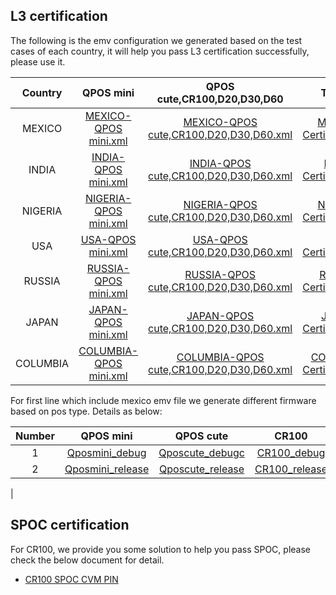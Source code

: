 ## L3 certification

The following is the emv configuration we generated based on the test cases of each country, it will help you pass L3 certification successfully, please use it.



|     Country     |        QPOS mini         |            QPOS cute,CR100,D20,D30,D60              |       TPP File       |  
|      :--:       |          :---:           |               :---:                             |        :---:         |     
|     MEXICO      |       [MEXICO-QPOS mini.xml](https://drive.google.com/file/d/1pYeE2yHs-67nTJKPergXZlZweBz3Mhmb/view?usp=sharing)   |            [MEXICO-QPOS cute,CR100,D20,D30,D60.xml](https://drive.google.com/file/d/1ErlMSghZBJASHXwQq5ah9GMfn4p5k-HG/view?usp=sharing)       |         [MEXICO-Certification.tpp](https://drive.google.com/file/d/1DFF99eeCqj-X8OQoIXU-Tb1PYXNJ8BAS/view?usp=sharing)  |         
|    INDIA      |       [INDIA-QPOS mini.xml](https://drive.google.com/file/d/1wK-lsDrR6Czl4Et6jKFp-zoJEK_ogtsH/view?usp=sharing)  |            [INDIA-QPOS cute,CR100,D20,D30,D60.xml](https://drive.google.com/file/d/1X6G8qjv3Yfxdid31SgV4MKt-PyhlssRq/view?usp=sharing)      |       [INDIA-Certification.tpp](https://drive.google.com/file/d/1PDvUkz2KIzj2lZPBNSHF6NodpLZCdlfX/view?usp=sharing)          |
|    NIGERIA      |       [NIGERIA-QPOS mini.xml](https://drive.google.com/file/d/1CCkr10VhdsxJIKXdGeI2ZNhOU3wyouZx/view?usp=sharing)  |            [NIGERIA-QPOS cute,CR100,D20,D30,D60.xml](https://drive.google.com/file/d/17ICePh4n4nKlvQv4vfIdtCDIvuZ8TpMX/view?usp=sharing)      |       [NIGERIA-Certification.tpp](https://drive.google.com/file/d/1vuCC6YxdqM2Xf4uNsNMauQiZGkdlGRSX/view?usp=sharing)          |
|    USA      |       [USA-QPOS mini.xml](https://drive.google.com/file/d/1J_aEnQIDyaeGGv7Ql3jCVxv811p_9ID2/view?usp=sharing)  |            [USA-QPOS cute,CR100,D20,D30,D60.xml](https://drive.google.com/file/d/16sKNysCJEuhP7tstGKK48mmVZ-1XSJFT/view?usp=sharing)      |       [USA-Certification.tpp](https://drive.google.com/file/d/1LwN3uAK8Tp67qBApLNgZRqg50-lzhdJO/view?usp=sharing)          |
|    RUSSIA      |       [RUSSIA-QPOS mini.xml](https://drive.google.com/file/d/1BO4GJin5FbRmAeP1gXQYwKLjmetNxZVm/view?usp=sharing)  |            [RUSSIA-QPOS cute,CR100,D20,D30,D60.xml](https://drive.google.com/file/d/1DnqLptWGwl7MZwQd-ha8po-7zjNuOMoX/view?usp=sharing)      |       [RUSSIA-Certification.tpp](https://drive.google.com/file/d/1NxL2CkdQxlV2SSj9CjdhkgwaO6MsKVA0/view?usp=sharing)          |
|    JAPAN      |       [JAPAN-QPOS mini.xml](https://drive.google.com/file/d/1yqH8Yw1IewfuzoV3B_tjc7OqCLW_di7y/view?usp=sharing)  |            [JAPAN-QPOS cute,CR100,D20,D30,D60.xml](https://drive.google.com/file/d/1ue9RNMKHhOgYMbUeiPrkNgQ1VGINMV8e/view?usp=sharing)      |       [JAPAN-Certification.tpp](https://drive.google.com/file/d/1ZW_6LqFkFkX4XDjSwavGrJTEHFKfwJir/view?usp=sharing)          |
|    COLUMBIA      |       [COLUMBIA-QPOS mini.xml](https://drive.google.com/file/d/10BE7KojYN8xr1mpENrCY4QSKHFE3BHbN/view?usp=sharing)  |            [COLUMBIA-QPOS cute,CR100,D20,D30,D60.xml](https://drive.google.com/file/d/1jTnsSF-6bDEa4DaQUGfFDFIk81RoLj96/view?usp=sharing)      |       [COLUMBIA-Certification.tpp](https://drive.google.com/file/d/1hckep5SLOcBM2y3Gr0xG74wDv3uBIqgz/view?usp=sharing)          |

For first line which include mexico emv file we generate different firmware based on pos type. Details as below:



|     Number     |        QPOS mini         |            QPOS cute              |        CR100       |
|      :--:      |          :---:           |               :---:               |        :---:         |
|     1          |       [Qposmini_debug](https://drive.google.com/file/d/17Sr9c9EmlRpssmHNwuzSvdr5eusOxdnt/view?usp=sharing)   |            [Qposcute_debugc](https://drive.google.com/drive/folders/18RsNcpTyTigng0UtkS7zGRPxBtJd4mLU?usp=sharing)       |         [CR100_debug](https://drive.google.com/drive/folders/1CrZNdgZuZhFeJz4cSzUfYqSE4Rlt_CQ4?usp=sharing)            |
|     2         |       [Qposmini_release](https://drive.google.com/file/d/1X8s__tEi5ZW6hdWZUktznOvKkfpHi4cl/view?usp=sharing)   |            [Qposcute_release](https://drive.google.com/drive/folders/1igQy3NwnMuvcEmiwAkbcFVQIm7Z4t2Io?usp=sharing)       |         [CR100_release](https://drive.google.com/drive/folders/1ZVQsZhJMm797_gQVXlD1SuF5EmGbJ29e?usp=sharing)            |
|  

## SPOC certification

For CR100, we provide you some solution to help you pass SPOC, please check the below document for detail. 

- [CR100 SPOC CVM PIN](https://gitlab.com/dspread/FAQs_Document/-/blob/master/documents/dspread%20cvm%20pin.pdf?ref_type=heads)